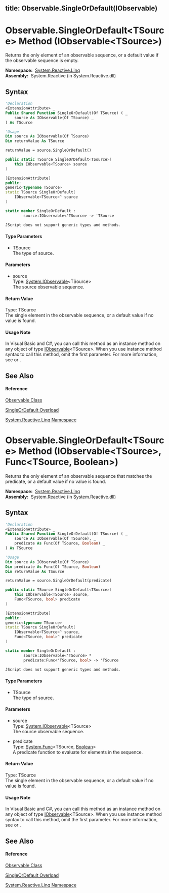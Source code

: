 title: Observable.SingleOrDefault<TSource>(IObservable<TSource>)
---
# Observable.SingleOrDefault\<TSource\> Method (IObservable\<TSource\>)

Returns the only element of an observable sequence, or a default value if the observable sequence is empty.

**Namespace:**  [System.Reactive.Linq](System.Reactive.Linq/System.Reactive.Linq)  
**Assembly:**  System.Reactive (in System.Reactive.dll)

## Syntax

```vb
'Declaration
<ExtensionAttribute> _
Public Shared Function SingleOrDefault(Of TSource) ( _
    source As IObservable(Of TSource) _
) As TSource
```

```vb
'Usage
Dim source As IObservable(Of TSource)
Dim returnValue As TSource

returnValue = source.SingleOrDefault()
```

```csharp
public static TSource SingleOrDefault<TSource>(
    this IObservable<TSource> source
)
```

```c++
[ExtensionAttribute]
public:
generic<typename TSource>
static TSource SingleOrDefault(
    IObservable<TSource>^ source
)
```

```fsharp
static member SingleOrDefault : 
        source:IObservable<'TSource> -> 'TSource 
```

```javascript
JScript does not support generic types and methods.
```

#### Type Parameters

- TSource  
  The type of source.

#### Parameters

- source  
  Type: [System.IObservable](https://msdn.microsoft.com/en-us/library/Dd990377)\<TSource\>  
  The source observable sequence.

#### Return Value

Type: TSource  
The single element in the observable sequence, or a default value if no value is found.

#### Usage Note

In Visual Basic and C\#, you can call this method as an instance method on any object of type [IObservable](https://msdn.microsoft.com/en-us/library/Dd990377)\<TSource\>. When you use instance method syntax to call this method, omit the first parameter. For more information, see [](https://msdn.microsoft.com/en-us/library/Bb384936) or [](https://msdn.microsoft.com/en-us/library/Bb383977).

## See Also

#### Reference

[Observable Class](Observable/Observable)

[SingleOrDefault Overload](SingleOrDefault/Observable.SingleOrDefault)

[System.Reactive.Linq Namespace](System.Reactive.Linq/System.Reactive.Linq)

# Observable.SingleOrDefault\<TSource\> Method (IObservable\<TSource\>, Func\<TSource, Boolean\>)

Returns the only element of an observable sequence that matches the predicate, or a default value if no value is found.

**Namespace:**  [System.Reactive.Linq](System.Reactive.Linq/System.Reactive.Linq)  
**Assembly:**  System.Reactive (in System.Reactive.dll)

## Syntax

```vb
'Declaration
<ExtensionAttribute> _
Public Shared Function SingleOrDefault(Of TSource) ( _
    source As IObservable(Of TSource), _
    predicate As Func(Of TSource, Boolean) _
) As TSource
```

```vb
'Usage
Dim source As IObservable(Of TSource)
Dim predicate As Func(Of TSource, Boolean)
Dim returnValue As TSource

returnValue = source.SingleOrDefault(predicate)
```

```csharp
public static TSource SingleOrDefault<TSource>(
    this IObservable<TSource> source,
    Func<TSource, bool> predicate
)
```

```c++
[ExtensionAttribute]
public:
generic<typename TSource>
static TSource SingleOrDefault(
    IObservable<TSource>^ source, 
    Func<TSource, bool>^ predicate
)
```

```fsharp
static member SingleOrDefault : 
        source:IObservable<'TSource> * 
        predicate:Func<'TSource, bool> -> 'TSource 
```

```javascript
JScript does not support generic types and methods.
```

#### Type Parameters

- TSource  
  The type of source.

#### Parameters

- source  
  Type: [System.IObservable](https://msdn.microsoft.com/en-us/library/Dd990377)\<TSource\>  
  The source observable sequence.

- predicate  
  Type: [System.Func](https://msdn.microsoft.com/en-us/library/Bb549151)\<TSource, [Boolean](https://msdn.microsoft.com/en-us/library/a28wyd50)\>  
  A predicate function to evaluate for elements in the sequence.

#### Return Value

Type: TSource  
The single element in the observable sequence, or a default value if no value is found.

#### Usage Note

In Visual Basic and C\#, you can call this method as an instance method on any object of type [IObservable](https://msdn.microsoft.com/en-us/library/Dd990377)\<TSource\>. When you use instance method syntax to call this method, omit the first parameter. For more information, see [](https://msdn.microsoft.com/en-us/library/Bb384936) or [](https://msdn.microsoft.com/en-us/library/Bb383977).

## See Also

#### Reference

[Observable Class](Observable/Observable)

[SingleOrDefault Overload](SingleOrDefault/Observable.SingleOrDefault)

[System.Reactive.Linq Namespace](System.Reactive.Linq/System.Reactive.Linq)
